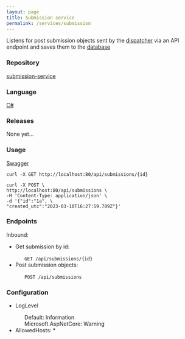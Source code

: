 ```yaml
---
layout: page
title: Submission service
permalink: /services/submission
---
```


<p>
    Listens for post submission objects sent by the <a href="/services/dispatcher">dispatcher</a> via an API endpoint and saves them to the <a href="/services/database">database</a>
</p>
<div class="features">
    <article>
        <span class="icon fa-github"></span>
        <div class="content">
            <h3>Repository</h3>
            <p><a href="https://github.com/flam-flam/submission-service">submission-service</a></p>
        </div>
    </article>
    <article>
        <span class="icon fa-code"></span>
        <div class="content">
            <h3>Language</h3>
            <p><a href="https://learn.microsoft.com/en-us/dotnet/csharp/tour-of-csharp/">C#</a></p>
        </div>
    </article>
    <article>
        <span class="icon fa-rocket"></span>
        <div class="content">
            <h3>Releases</h3>
            <p>None yet...</p>
        </div>
    </article>
    <article>
        <span class="icon fa-terminal"></span>
        <div class="content">
            <h3>Usage</h3>
            <p><a href="http://localhost:5000/swagger/index.html">Swagger</a></p>
            <pre><code>curl -X GET http://localhost:80/api/submissions/{id}</code></pre>
            <pre><code>curl -X POST \
http://localhost:80/api/submissions \
-H 'Content-Type: application/json' \
-d '{"id":"1a", \
"created_utc":"2023-03-10T16:27:59.709Z"}'</code></pre>
        </div>
    </article>
    <article>
        <span class="icon fa-paper-plane"></span>
        <div class="content">
            <h3>Endpoints</h3>
            <p>Inbound:</p> 
            <ul>
                <li>Get submission by id:</li>
                <ul style="list-style-type: none">
                    <li><code>GET /api/submissions/{id}</code></li>
                </ul>
                <li>Post submission objects:</li>
                <ul style="list-style-type: none">
                    <li><code>POST /api/submissions</code></li>
                </ul>
            </ul>     
        </div>
    </article>
    <article>
        <span class="icon fa-file-text"></span>
        <div class="content">
            <h3>Configuration</h3>
            <ul>
                <li>LogLevel</li>
                <ul style="list-style-type: none">
                    <li>Default: Information</li>
                    <li>Microsoft.AspNetCore: Warning</li>
                </ul>
                <li>AllowedHosts: *</li>
            </ul>
        </div>
    </article>
</div>
